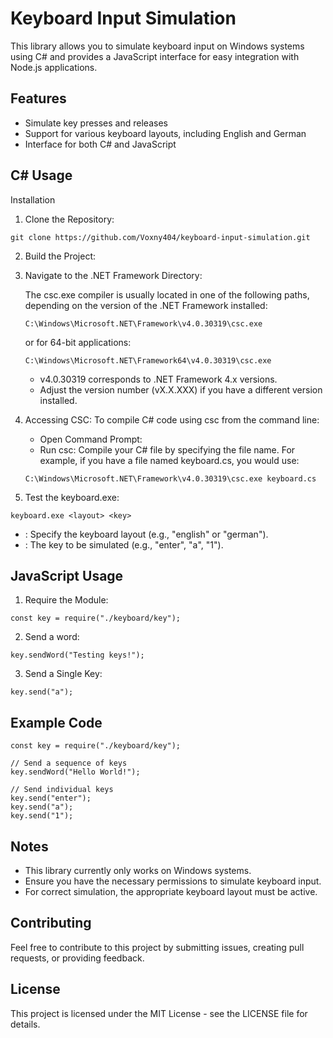 # Keyboard Input Simulation
This library allows you to simulate keyboard input on Windows systems using C# and provides a JavaScript interface for easy integration with Node.js applications.

## Features
- Simulate key presses and releases
- Support for various keyboard layouts, including English and German
- Interface for both C# and JavaScript

## C# Usage
Installation
1. Clone the Repository:
````
git clone https://github.com/Voxny404/keyboard-input-simulation.git
````
2. Build the Project:

 1. Navigate to the .NET Framework Directory:

    The csc.exe compiler is usually located in one of the following paths, depending on the version of the .NET Framework installed:
    ````
    C:\Windows\Microsoft.NET\Framework\v4.0.30319\csc.exe
    ````
    or for 64-bit applications:
    ````
    C:\Windows\Microsoft.NET\Framework64\v4.0.30319\csc.exe
    ````
    - v4.0.30319 corresponds to .NET Framework 4.x versions.
    - Adjust the version number (vX.X.XXX) if you have a different version installed.
 2. Accessing CSC:
    To compile C# code using csc from the command line:

    - Open Command Prompt:
    - Run csc: Compile your C# file by specifying the file name. For example, if you have a file named keyboard.cs, you would use:
     ````
    C:\Windows\Microsoft.NET\Framework\v4.0.30319\csc.exe keyboard.cs
    ````

3. Test the keyboard.exe:
````
keyboard.exe <layout> <key>
````
- <layout>: Specify the keyboard layout (e.g., "english" or "german").
- <key>: The key to be simulated (e.g., "enter", "a", "1").

## JavaScript Usage
1. Require the Module:
````
const key = require("./keyboard/key");
````
2. Send a word: 
````
key.sendWord("Testing keys!");
````
3. Send a Single Key:
````
key.send("a");
````

## Example Code 
````
const key = require("./keyboard/key");

// Send a sequence of keys
key.sendWord("Hello World!");

// Send individual keys
key.send("enter");
key.send("a");
key.send("1");

````

## Notes
- This library currently only works on Windows systems.
- Ensure you have the necessary permissions to simulate keyboard input.
- For correct simulation, the appropriate keyboard layout must be active.

## Contributing
Feel free to contribute to this project by submitting issues, creating pull requests, or providing feedback.

## License
This project is licensed under the MIT License - see the LICENSE file for details.